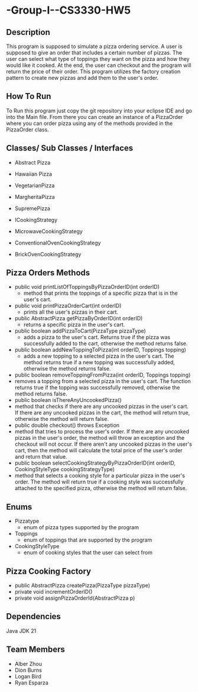 # -Group-I--CS3330-HW5

## Description
This program is supposed to simulate a pizza ordering service. A user is supposed to give an order that includes a certain number of pizzas. The user can select what type of toppings they want on the pizza and how they would like it cooked. At the end, the user can checkout and the program will return the price of their order. This program utilizes the factory creation pattern to create new pizzas and add them to the user's order. 

## How To Run
To Run this program just copy the git repository into your eclipse IDE and go into the Main file. From there you can create an instance of a PizzaOrder where you can order pizza using any of the methods provided in the PizzaOrder class.

## Classes/ Sub Classes / Interfaces
- Abstract Pizza
- Hawaiian Pizza
- VegetarianPizza
- MargheritaPizza
- SupremePizza

- ICookingStrategy
- MicrowaveCookingStrategy
- ConventionalOvenCookingStrategy
- BrickOvenCookingStrategy

## Pizza Orders Methods
- public void printListOfToppingsByPizzaOrderID(int orderID)
  -  method that prints the toppings of a specific pizza that is in the user's cart.
- public void printPizzaOrderCart(int orderID)
   - prints all the user's pizzas in their cart.
- public AbstractPizza getPizzaByOrderID(int orderID)
  - returns a specific pizza in the user's cart.
- public boolean addPizzaToCart(PizzaType pizzaType)
  - adds a pizza to the user's cart. Returns true if the pizza was successfully added to the cart, otherwise the method returns false.
- public boolean addNewToppingToPizza(int orderID, Toppings topping)
  - adds a new topping to a selected pizza in the user's cart. The method returns true if a new topping was successfully added, otherwise the method returns false.
-  public boolean removeToppingFromPizza(int orderID, Toppings topping)
  - removes a topping from a selected pizza in the user's cart. The function returns true if the topping was successfully removed, otherwise the method returns false.
-  public boolean isThereAnyUncookedPizza()
  - method that checks if there are any uncooked pizzas in the user's cart. If there are any uncooked pizzas in the cart, the method will return true, otherwise the method will return false.
-   public double checkout() throws Exception
  - method that tries to process the user's order. If there are any uncooked pizzas in the user's order, the method will throw an exception and the checkout will not occur. If there aren't any uncooked pizzas in the user's cart, then the method will calculate the total price of the user's order and return that value. 
-   public boolean selectCookingStrategyByPizzaOrderID(int orderID, CookingStyleType cookingStrategyType)
  - method that selects a cooking style for a particular pizza in the user's order. The method will return true if a cooking style was successfully attached to the specified pizza, otherwise the method will return false.



## Enums 
- Pizzatype
  - enum of pizza types supported by the program
- Toppings
  - enum of toppings that are supported by the program
- CookingStyleType
  - enum of cooking styles that the user can select from

## Pizza Cooking Factory 
- public AbstractPizza createPizza(PizzaType pizzaType)
- private void incrementOrderID()
- private void assignPizzaOrderId(AbstractPizza p)


## Dependencies
Java JDK 21

## Team Members
- Alber Zhou
- Dion Burns
- Logan Bird
- Ryan Esparza
